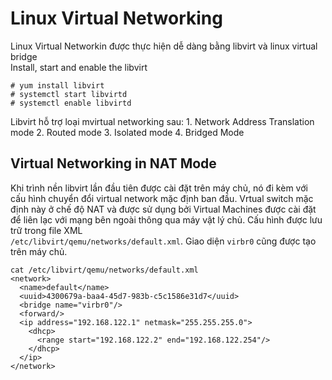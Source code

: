 # Linux Virtual Networking
Linux Virtual Networkin được thực hiện dễ dàng bằng libvirt và  linux virtual bridge</br>
Install, start and enable the libvirt
```
# yum install libvirt
# systemctl start libvirtd
# systemctl enable libvirtd
```
Libvirt hỗ trợ loại mvirtual networking sau:
    1. Network Address Translation mode
    2. Routed mode
    3. Isolated mode
    4. Bridged Mode
    
## Virtual Networking in NAT Mode</br>
Khi trình nền libvirt lần đầu tiên được cài đặt trên máy chủ, nó đi kèm với cấu hình chuyển đổi virtual network mặc định ban đầu. Vrtual switch mặc định này ở chế độ NAT và được sử dụng bởi Virtual Machines được cài đặt để liên lạc với mạng bên ngoài thông qua máy vật lý chủ. Cấu hình được lưu trữ trong file XML</br>
`/etc/libvirt/qemu/networks/default.xml`. Giao diện `virbr0` cũng được tạo trên máy chủ.
```
cat /etc/libvirt/qemu/networks/default.xml
<network>
  <name>default</name>
  <uuid>4300679a-baa4-45d7-983b-c5c1586e31d7</uuid>
  <bridge name="virbr0"/>
  <forward/>
  <ip address="192.168.122.1" netmask="255.255.255.0">
    <dhcp>
      <range start="192.168.122.2" end="192.168.122.254"/>
    </dhcp>
  </ip>
</network>
```
